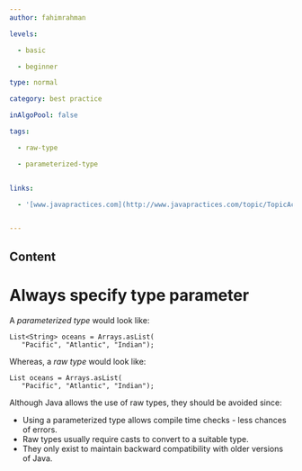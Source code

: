 ```yaml
---
author: fahimrahman

levels:

  - basic

  - beginner

type: normal

category: best practice

inAlgoPool: false

tags:

  - raw-type

  - parameterized-type


links:

  - '[www.javapractices.com](http://www.javapractices.com/topic/TopicAction.do?Id=224){website}'


---
```

## Content
# Always specify type parameter

A *parameterized type* would look like:
```
List<String> oceans = Arrays.asList(
   "Pacific", "Atlantic", "Indian");
```
Whereas, a *raw type* would look like:
```
List oceans = Arrays.asList(
   "Pacific", "Atlantic", "Indian");
```
Although Java allows the use of raw types, they should be avoided since:
* Using a parameterized type allows compile time checks - less chances of errors.
* Raw types usually require casts to convert to a suitable type.
* They only exist to maintain backward compatibility with older versions of Java.

